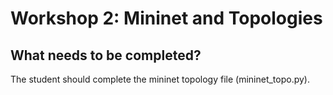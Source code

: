 # Workshop 2: Mininet and Topologies

## What needs to be completed?

The student should complete the mininet topology file (mininet_topo.py).
